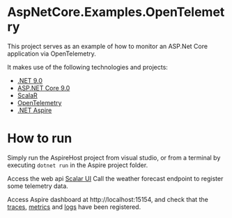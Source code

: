 # AspNetCore.Examples.OpenTelemetry

This project serves as an example of how to monitor an ASP.Net Core application via OpenTelemetry.

It makes use of the following technologies and projects:

- [.NET 9.0](https://dotnet.microsoft.com/download/dotnet/9.0)
- [ASP.NET Core 9.0](https://learn.microsoft.com/aspnet/core/?view=aspnetcore-9.0)
- [ScalaR](https://github.com/ScalaR/ScalaR)
- [OpenTelemetry](https://opentelemetry.io/)
- [.NET Aspire](https://learn.microsoft.com/dotnet/aspire/get-started/aspire-overview)

# How to run
Simply run the AspireHost project from visual studio, or from a terminal by executing `dotnet run` in the Aspire project folder.

Access the web api [Scalar UI](http://localhost:5250/scalar/v1)
Call the weather forecast endpoint to register some telemetry data.

Access Aspire dashboard at http://localhost:15154, and check that the [traces](http://localhost:15154/traces), [metrics](http://localhost:15154/metrics) and [logs](http://localhost:15154/structuredlogs) have been registered.
